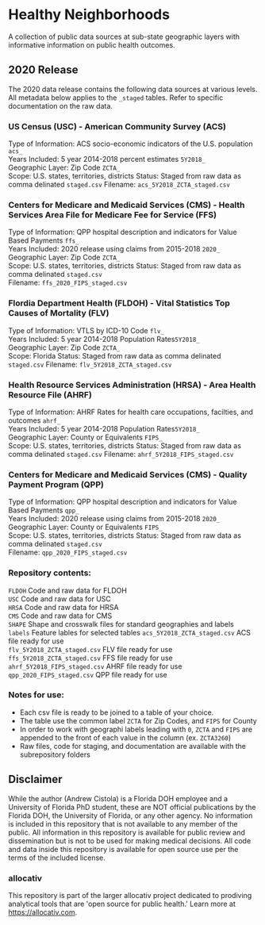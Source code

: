 # Healthy Neighborhoods
A collection of public data sources at sub-state geographic layers with informative information on public health outcomes. 

## 2020 Release
The 2020 data release contains the following data sources at various levels. All metadata below applies to the `_staged` tables. Refer to specific documentation on the raw data. 

### US Census (USC) - American Community Survey (ACS)
Type of Information: ACS socio-economic indicators of the U.S. population `acs_`<br>
Years Included: 5 year 2014-2018 percent estimates `5Y2018_`<br>
Geographic Layer: Zip Code `ZCTA_`<br>
Scope: U.S. states, territories, districts
Status: Staged from raw data as comma delinated `staged.csv`
Filename: `acs_5Y2018_ZCTA_staged.csv`

### Centers for Medicare and Medicaid Services (CMS) - Health Services Area File for Medicare Fee for Service (FFS)
Type of Information: QPP hospital description and indicators for Value Based Payments `ffs_`<br>
Years Included: 2020 release using claims from 2015-2018 `2020_`<br>
Geographic Layer: Zip Code `ZCTA_`<br>
Scope: U.S. states, territories, districts
Status: Staged from raw data as comma delinated `staged.csv`<br>
Filename: `ffs_2020_FIPS_staged.csv`

### Flordia Department Health (FLDOH) - Vital Statistics Top Causes of Mortality (FLV)
Type of Information: VTLS by ICD-10 Code `flv_`<br>
Years Included: 5 year 2014-2018 Population Rates`5Y2018_`<br>
Geographic Layer: Zip Code `ZCTA_`<br>
Scope: Florida
Status: Staged from raw data as comma delinated `staged.csv`
Filename: `flv_5Y2018_ZCTA_staged.csv`

### Health Resource Services Administration (HRSA) - Area Health Resource File (AHRF)
Type of Information: AHRF Rates for health care occupations, facilties, and outcomes `ahrf_`<br>
Years Included: 5 year 2014-2018 Population Rates`5Y2018_`<br>
Geographic Layer: County or Equivalents `FIPS_`<br>
Scope: U.S. states, territories, districts
Status: Staged from raw data as comma delinated `staged.csv`
Filename: `ahrf_5Y2018_FIPS_staged.csv`

### Centers for Medicare and Medicaid Services (CMS) - Quality Payment Program (QPP)
Type of Information: QPP hospital description and indicators for Value Based Payments `qpp_`<br>
Years Included: 2020 release using claims from 2015-2018 `2020_`<br>
Geographic Layer: County or Equivalents `FIPS_`<br>
Scope: U.S. states, territories, districts
Status: Staged from raw data as comma delinated `staged.csv`<br>
Filename: `qpp_2020_FIPS_staged.csv`

### Repository contents:
`FLDOH` Code and raw data for FLDOH<br>
`USC` Code and raw data for USC<br>
`HRSA` Code and raw data for HRSA<br>
`CMS` Code and raw data for CMS<br>
`SHAPE` Shape and crosswalk files for standard geographies and labels<br>
`labels` Feature lables for selected tables
`acs_5Y2018_ZCTA_staged.csv` ACS file ready for use<br>
`flv_5Y2018_ZCTA_staged.csv` FLV file ready for use<br>
`ffs_5Y2018_ZCTA_staged.csv` FFS file ready for use<br>
`ahrf_5Y2018_FIPS_staged.csv` AHRF file ready for use<br>
`qpp_2020_FIPS_staged.csv` QPP file ready for use<br>

### Notes for use:
- Each csv file is ready to be joined to a table of your choice. 
- The table use the common label `ZCTA` for Zip Codes, and `FIPS` for County
- In order to work with geographi labels leading with `0`, `ZCTA` and `FIPS` are appended to the front of each value in the column (ex. `ZCTA3260`)
- Raw files, code for staging, and documentation are available with the subrepository folders

## Disclaimer
While the author (Andrew Cistola) is a Florida DOH employee and a University of Florida PhD student, these are NOT official publications by the Florida DOH, the University of Florida, or any other agency. 
No information is included in this repository that is not available to any member of the public. 
All information in this repository is available for public review and dissemination but is not to be used for making medical decisions. 
All code and data inside this repository is available for open source use per the terms of the included license. 

### allocativ
This repository is part of the larger allocativ project dedicated to prodiving analytical tools that are 'open source for public health.' Learn more at https://allocativ.com. 
